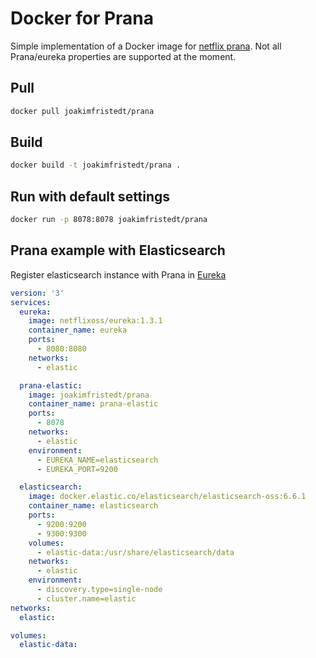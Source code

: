 # Docker for Prana

Simple implementation of a Docker image for [netflix prana](https://github.com/Netflix/Prana). Not all Prana/eureka properties are supported at the moment.

## Pull

```bash
docker pull joakimfristedt/prana
```

## Build

```bash
docker build -t joakimfristedt/prana .
```

## Run with default settings

```bash
docker run -p 8078:8078 joakimfristedt/prana
```

## Prana example with Elasticsearch

Register elasticsearch instance with Prana in [Eureka](https://github.com/Netflix/eureka)

```yaml
version: '3'
services:
  eureka:
    image: netflixoss/eureka:1.3.1
    container_name: eureka
    ports:
      - 8080:8080
    networks:
      - elastic

  prana-elastic:
    image: joakimfristedt/prana
    container_name: prana-elastic
    ports:
      - 8078
    networks:
      - elastic
    environment:
      - EUREKA_NAME=elasticsearch
      - EUREKA_PORT=9200

  elasticsearch:
    image: docker.elastic.co/elasticsearch/elasticsearch-oss:6.6.1
    container_name: elasticsearch
    ports:
      - 9200:9200
      - 9300:9300
    volumes:
      - elastic-data:/usr/share/elasticsearch/data
    networks:
      - elastic
    environment:
      - discovery.type=single-node 
      - cluster.name=elastic
networks:
  elastic:

volumes:
  elastic-data:
```

